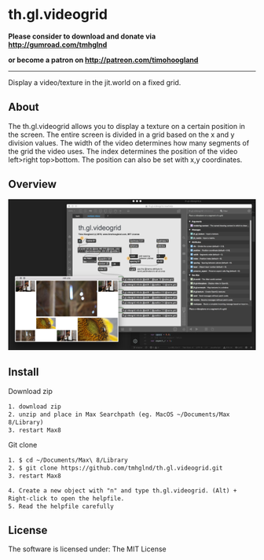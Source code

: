 # th.gl.videogrid

**Please consider to download and donate via http://gumroad.com/tmhglnd**

**or become a patron on http://patreon.com/timohoogland**

---

Display a video/texture in the jit.world on a fixed grid.

## About

The th.gl.videogrid allows you to display a texture on a certain position in the screen. The entire screen is divided in a grid based on the x and y division values. The width of the video determines how many segments of the grid the video uses. The index determines the position of the video left>right top>bottom.  The position can also be set with x,y coordinates.

## Overview
![Overview of the helpfile and reference](media/overview.png)

## Install

Download zip
```
1. download zip
2. unzip and place in Max Searchpath (eg. MacOS ~/Documents/Max 8/Library)
3. restart Max8
```
Git clone
```
1. $ cd ~/Documents/Max\ 8/Library
2. $ git clone https://github.com/tmhglnd/th.gl.videogrid.git
3. restart Max8
```
```
4. Create a new object with "n" and type th.gl.videogrid. (Alt) + Right-click to open the helpfile.
5. Read the helpfile carefully
```
## License

The software is licensed under:
The MIT License
